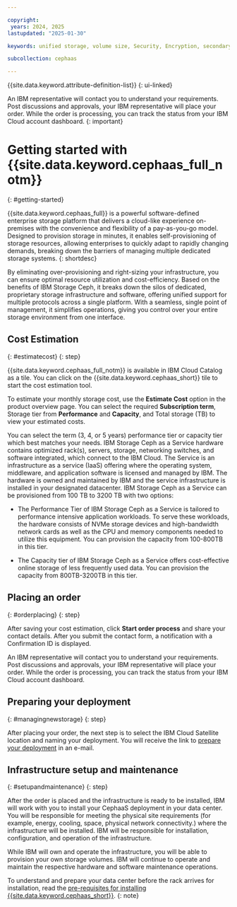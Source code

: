 ```yaml
---

copyright:
 years: 2024, 2025
lastupdated: "2025-01-30"

keywords: unified storage, volume size, Security, Encryption, secondary storage, mount storage, provision storage, cost estimation

subcollection: cephaas

---
```

{{site.data.keyword.attribute-definition-list}}
{: ui-linked}

An IBM representative will contact you to understand your requirements. Post discussions and approvals, your IBM representative will place your order. While the order is processing, you can track the status from your IBM Cloud account dashboard.
{: important}

# Getting started with {{site.data.keyword.cephaas_full_notm}}
{: #getting-started}

{{site.data.keyword.cephaas_full}} is a powerful software-defined enterprise storage platform that delivers a cloud-like experience on-premises with the convenience and flexibility of a pay-as-you-go model. Designed to provision storage in minutes, it enables self-provisioning of storage resources, allowing enterprises to quickly adapt to rapidly changing demands, breaking down the barriers of managing multiple dedicated storage systems.
{: shortdesc}

By eliminating over-provisioning and right-sizing your infrastructure, you can ensure optimal resource utilization and cost-efficiency. Based on the benefits of IBM Storage Ceph, it breaks down the silos of dedicated, proprietary storage infrastructure and software, offering unified support for multiple protocols across a single platform. With a seamless, single point of management, it simplifies operations, giving you control over your entire storage environment from one interface.


## Cost Estimation
{: #estimatecost}
{: step}

{{site.data.keyword.cephaas_full_notm}} is available in IBM Cloud Catalog as a tile. You can click on the {{site.data.keyword.cephaas_short}} tile to start the cost estimation tool.

To estimate your monthly storage cost, use the **Estimate Cost** option in the product overview page. You can select the required **Subscription term**, Storage tier from **Performance** and **Capacity**, and Total storage (TB) to view your estimated costs.

You can select the term (3, 4, or 5 years) performance tier or capacity tier which best matches your needs. IBM Storage Ceph as a Service hardware contains optimized rack(s), servers, storage, networking switches, and software integrated, which connect to the IBM Cloud.
The Service is an infrastructure as a service (IaaS) offering where the operating system, middleware, and application software is licensed and managed by IBM. The hardware is owned and maintained by IBM and the service infrastructure is installed in your designated datacenter.
IBM Storage Ceph as a Service can be provisioned from 100 TB to 3200 TB with two options:

- The Performance Tier of IBM Storage Ceph as a Service is tailored to performance intensive application workloads. To serve these workloads, the hardware consists of NVMe storage devices and high-bandwidth network cards as well as the CPU and memory components needed to utilize this equipment. You can provision the capacity from 100-800TB in this tier.

- The Capacity tier of IBM Storage Ceph as a Service offers cost-effective online storage of less frequently used data. You can provision the capacity from 800TB-3200TB in this tier.



## Placing an order
{: #orderplacing}
{: step}

After saving your cost estimation, click **Start order process** and share your contact details. After you submit the contact form, a notification with a Confirmation ID is displayed.

An IBM representative will contact you to understand your requirements. Post discussions and approvals, your IBM representative will place your order. While the order is processing, you can track the status from your IBM Cloud account dashboard.


## Preparing your deployment
{: #managingnewstorage}
{: step}



After placing your order, the next step is to select the IBM Cloud Satellite location and naming your deployment. You will receive the link to [prepare your deployment](https://test.cloud.ibm.com/docs/cephaas?topic=cephaas-preparing-deployment) in an e-mail.


## Infrastructure setup and maintenance
{: #setupandmaintenance}
{: step}

After the order is placed and the infrastructure is ready to be installed, IBM will work with you to install your CephaaS deployment in your data center. You will be responsible for meeting the physical site requirements (for example, energy, cooling, space, physical network connectivity.) where the infrastructure will be installed. IBM will be responsible for installation, configuration, and operation of the infrastructure.

While IBM will own and operate the infrastructure, you will be able to provision your own storage volumes. IBM will continue to operate and maintain the respective hardware and software maintenance operations.

To understand and prepare your data center before the rack arrives for installation, read the [pre-requisites for installing {{site.data.keyword.cephaas_short}}](/docs/cephaas?topic=cephaas-pre_installation_checklist).
{: note}
